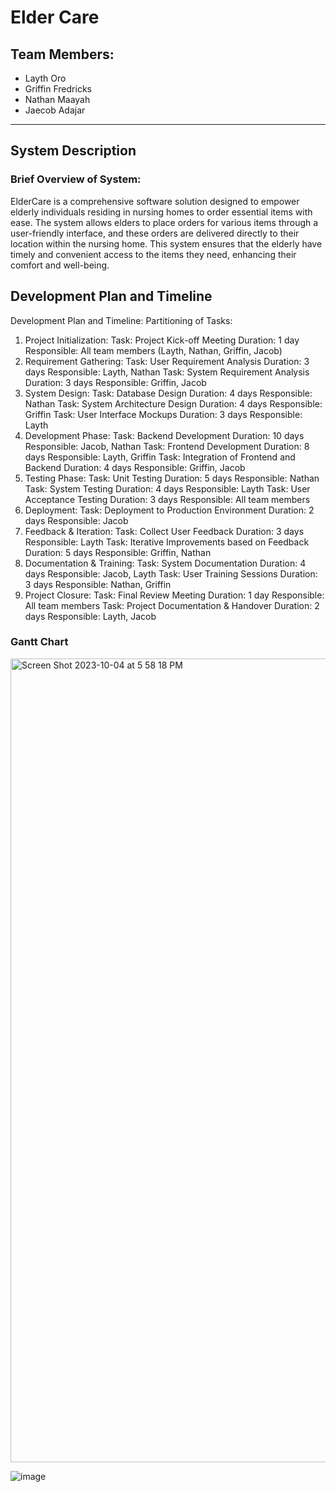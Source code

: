 # Elder Care

## Team Members:
- Layth Oro
- Griffin Fredricks
- Nathan Maayah
- Jaecob Adajar

---

## System Description

### Brief Overview of System:
ElderCare is a comprehensive software solution designed to empower elderly individuals residing in nursing homes to order essential items with ease. The system allows elders to place orders for various items through a user-friendly interface, and these orders are delivered directly to their location within the nursing home. This system ensures that the elderly have timely and convenient access to the items they need, enhancing their comfort and well-being.

## Development Plan and Timeline 
Development Plan and Timeline:
Partitioning of Tasks:
1. Project Initialization:
Task: Project Kick-off Meeting
Duration: 1 day
Responsible: All team members (Layth, Nathan, Griffin, Jacob)
2. Requirement Gathering:
Task: User Requirement Analysis
Duration: 3 days
Responsible: Layth, Nathan
Task: System Requirement Analysis
Duration: 3 days
Responsible: Griffin, Jacob
3. System Design:
Task: Database Design
Duration: 4 days
Responsible: Nathan
Task: System Architecture Design
Duration: 4 days
Responsible: Griffin
Task: User Interface Mockups
Duration: 3 days
Responsible: Layth
4. Development Phase:
Task: Backend Development
Duration: 10 days
Responsible: Jacob, Nathan
Task: Frontend Development
Duration: 8 days
Responsible: Layth, Griffin
Task: Integration of Frontend and Backend
Duration: 4 days
Responsible: Griffin, Jacob
5. Testing Phase:
Task: Unit Testing
Duration: 5 days
Responsible: Nathan
Task: System Testing
Duration: 4 days
Responsible: Layth
Task: User Acceptance Testing
Duration: 3 days
Responsible: All team members
6. Deployment:
Task: Deployment to Production Environment
Duration: 2 days
Responsible: Jacob
7. Feedback & Iteration:
Task: Collect User Feedback
Duration: 3 days
Responsible: Layth
Task: Iterative Improvements based on Feedback
Duration: 5 days
Responsible: Griffin, Nathan
8. Documentation & Training:
Task: System Documentation
Duration: 4 days
Responsible: Jacob, Layth
Task: User Training Sessions
Duration: 3 days
Responsible: Nathan, Griffin
9. Project Closure:
Task: Final Review Meeting
Duration: 1 day
Responsible: All team members
Task: Project Documentation & Handover
Duration: 2 days
Responsible: Layth, Jacob

### Gantt Chart
<img width="1286" alt="Screen Shot 2023-10-04 at 5 58 18 PM" src="https://github.com/griffinfredricks/Software-Design-Specification/assets/67619675/fc9291dc-c1fc-4afa-9f7e-3b917aa67992">

![image](https://github.com/griffinfredricks/Software-Design-Specification/assets/145627996/fa798bc3-3a9c-4783-9fe7-d8da4fe5c9fe)
